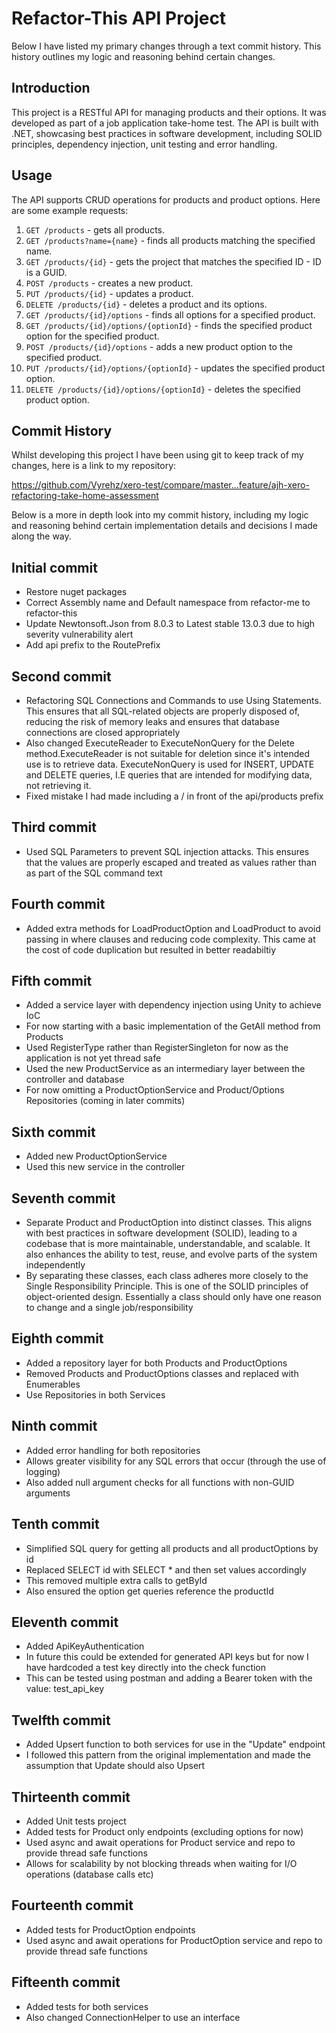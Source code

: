 # Refactor-This API Project
Below I have listed my primary changes through a text commit history. This history outlines my logic and reasoning behind certain changes.

## Introduction

This project is a RESTful API for managing products and their options. It was developed as part of a job application take-home test. The API is built with .NET, showcasing best practices in software development, including SOLID principles, dependency injection, unit testing and error handling.

## Usage

The API supports CRUD operations for products and product options. Here are some example requests:

1. `GET /products` - gets all products.
2. `GET /products?name={name}` - finds all products matching the specified name.
3. `GET /products/{id}` - gets the project that matches the specified ID - ID is a GUID.
4. `POST /products` - creates a new product.
5. `PUT /products/{id}` - updates a product.
6. `DELETE /products/{id}` - deletes a product and its options.
7. `GET /products/{id}/options` - finds all options for a specified product.
8. `GET /products/{id}/options/{optionId}` - finds the specified product option for the specified product.
9. `POST /products/{id}/options` - adds a new product option to the specified product.
10. `PUT /products/{id}/options/{optionId}` - updates the specified product option.
11. `DELETE /products/{id}/options/{optionId}` - deletes the specified product option.

## Commit History
Whilst developing this project I have been using git to keep track of my changes, here is a link to my repository:

https://github.com/Vyrehz/xero-test/compare/master...feature/ajh-xero-refactoring-take-home-assessment

Below is a more in depth look into my commit history, including my logic and reasoning behind certain implementation details and decisions I made along the way.

## Initial commit
- Restore nuget packages
- Correct Assembly name and Default namespace from refactor-me to refactor-this
- Update Newtonsoft.Json from 8.0.3 to Latest stable 13.0.3 due to high severity vulnerability alert
- Add api prefix to the RoutePrefix

## Second commit
- Refactoring SQL Connections and Commands to use Using Statements. This ensures that all SQL-related objects are properly disposed of, reducing the risk of memory leaks and ensures that database connections are closed appropriately
- Also changed ExecuteReader to ExecuteNonQuery for the Delete method.ExecuteReader is not suitable for deletion since it's intended use is to retrieve data. ExecuteNonQuery is used for INSERT, UPDATE and DELETE queries, I.E queries that are intended for modifying data, not retrieving it.
- Fixed mistake I had made including a / in front of the api/products prefix

## Third commit
- Used SQL Parameters to prevent SQL injection attacks. This ensures that the values are properly escaped and treated as values rather than as part of the SQL command text

## Fourth commit
- Added extra methods for LoadProductOption and LoadProduct to avoid passing in where clauses and reducing code complexity. This came at the cost of code duplication but resulted in better readabiltiy

## Fifth commit
- Added a service layer with dependency injection using Unity to achieve IoC
- For now starting with a basic implementation of the GetAll method from Products
- Used RegisterType rather than RegisterSingleton for now as the application is not yet thread safe
- Used the new ProductService as an intermediary layer between the controller and database
- For now omitting a ProductOptionService and Product/Options Repositories (coming in later commits)

## Sixth commit
- Added new ProductOptionService 
- Used this new service in the controller

## Seventh commit
- Separate Product and ProductOption into distinct classes. This aligns with best practices in software development (SOLID), leading to a codebase that is more maintainable, understandable, and scalable. It also enhances the ability to test, reuse, and evolve parts of the system independently
- By separating these classes, each class adheres more closely to the Single Responsibility Principle. This is one of the SOLID principles of object-oriented design. Essentially a class should only have one reason to change and a single job/responsibility

## Eighth commit
- Added a repository layer for both Products and ProductOptions
- Removed Products and ProductOptions classes and replaced with Enumerables
- Use Repositories in both Services

## Ninth commit
- Added error handling for both repositories
- Allows greater visibility for any SQL errors that occur (through the use of logging)
- Also added null argument checks for all functions with non-GUID arguments

## Tenth commit
- Simplified SQL query for getting all products and all productOptions by id
- Replaced SELECT id with SELECT * and then set values accordingly
- This removed multiple extra calls to getById
- Also ensured the option get queries reference the productId

## Eleventh commit
- Added ApiKeyAuthentication
- In future this could be extended for generated API keys but for now I have hardcoded a test key directly into the check function
- This can be tested using postman and adding a Bearer token with the value: test_api_key

## Twelfth commit
- Added Upsert function to both services for use in the "Update" endpoint
- I followed this pattern from the original implementation and made the assumption that Update should also Upsert

## Thirteenth commit
- Added Unit tests project
- Added tests for Product only endpoints (excluding options for now)
- Used async and await operations for Product service and repo to provide thread safe functions
- Allows for scalability by not blocking threads when waiting for I/O operations (database calls etc)

## Fourteenth commit
- Added tests for ProductOption endpoints
- Used async and await operations for ProductOption service and repo to provide thread safe functions

## Fifteenth commit
- Added tests for both services
- Also changed ConnectionHelper to use an interface